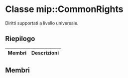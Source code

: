 # <a name="class-mipcommonrights"></a>Classe mip::CommonRights 
Diritti supportati a livello universale.
## <a name="summary"></a>Riepilogo
 Membri                        | Descrizioni                                
--------------------------------|---------------------------------------------
## <a name="members"></a>Membri